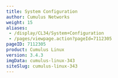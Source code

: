 ```yaml
---
title: System Configuration
author: Cumulus Networks
weight: 15
aliases:
 - /display/CL34/System+Configuration
 - /pages/viewpage.action?pageId=7112305
pageID: 7112305
product: Cumulus Linux
version: 3.4.3
imgData: cumulus-linux-343
siteSlug: cumulus-linux-343
---
```


